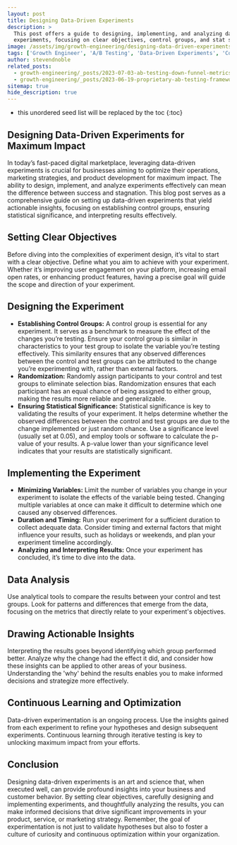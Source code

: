 ```yaml
---
layout: post
title: Designing Data-Driven Experiments
description: >
  This post offers a guide to designing, implementing, and analyzing data-driven
  experiments, focusing on clear objectives, control groups, and stat sig.
image: /assets/img/growth-engineering/designing-data-driven-experiments.jpg
tags: ['Growth Engineer', 'A/B Testing', 'Data-Driven Experiments', 'Control Groups', 'Statistical Significance', 'Randomization Techniques', 'Analyzing Experimental Data', 'Actionable Insights']
author: stevendnoble
related_posts:
  - growth-engineering/_posts/2023-07-03-ab-testing-down-funnel-metrics.md
  - growth-engineering/_posts/2023-06-19-proprietary-ab-testing-frameworks.md
sitemap: true
hide_description: true
---
```


* this unordered seed list will be replaced by the toc
{:toc}

## Designing Data-Driven Experiments for Maximum Impact

In today’s fast-paced digital marketplace, leveraging data-driven experiments is crucial for businesses aiming to optimize their operations, marketing strategies, and product development for maximum impact. The ability to design, implement, and analyze experiments effectively can mean the difference between success and stagnation. This blog post serves as a comprehensive guide on setting up data-driven experiments that yield actionable insights, focusing on establishing control groups, ensuring statistical significance, and interpreting results effectively.

## Setting Clear Objectives

Before diving into the complexities of experiment design, it’s vital to start with a clear objective. Define what you aim to achieve with your experiment. Whether it’s improving user engagement on your platform, increasing email open rates, or enhancing product features, having a precise goal will guide the scope and direction of your experiment.

## Designing the Experiment

* **Establishing Control Groups:** A control group is essential for any experiment. It serves as a benchmark to measure the effect of the changes you’re testing. Ensure your control group is similar in characteristics to your test group to isolate the variable you’re testing effectively. This similarity ensures that any observed differences between the control and test groups can be attributed to the change you’re experimenting with, rather than external factors.
* **Randomization:** Randomly assign participants to your control and test groups to eliminate selection bias. Randomization ensures that each participant has an equal chance of being assigned to either group, making the results more reliable and generalizable.
* **Ensuring Statistical Significance:** Statistical significance is key to validating the results of your experiment. It helps determine whether the observed differences between the control and test groups are due to the change implemented or just random chance. Use a significance level (usually set at 0.05), and employ tools or software to calculate the p-value of your results. A p-value lower than your significance level indicates that your results are statistically significant.

## Implementing the Experiment

* **Minimizing Variables:** Limit the number of variables you change in your experiment to isolate the effects of the variable being tested. Changing multiple variables at once can make it difficult to determine which one caused any observed differences.
* **Duration and Timing:** Run your experiment for a sufficient duration to collect adequate data. Consider timing and external factors that might influence your results, such as holidays or weekends, and plan your experiment timeline accordingly.
* **Analyzing and Interpreting Results:** Once your experiment has concluded, it’s time to dive into the data.

## Data Analysis

Use analytical tools to compare the results between your control and test groups. Look for patterns and differences that emerge from the data, focusing on the metrics that directly relate to your experiment's objectives.

## Drawing Actionable Insights

Interpreting the results goes beyond identifying which group performed better. Analyze why the change had the effect it did, and consider how these insights can be applied to other areas of your business. Understanding the 'why' behind the results enables you to make informed decisions and strategize more effectively.

## Continuous Learning and Optimization

Data-driven experimentation is an ongoing process. Use the insights gained from each experiment to refine your hypotheses and design subsequent experiments. Continuous learning through iterative testing is key to unlocking maximum impact from your efforts.

## Conclusion

Designing data-driven experiments is an art and science that, when executed well, can provide profound insights into your business and customer behavior. By setting clear objectives, carefully designing and implementing experiments, and thoughtfully analyzing the results, you can make informed decisions that drive significant improvements in your product, service, or marketing strategy. Remember, the goal of experimentation is not just to validate hypotheses but also to foster a culture of curiosity and continuous optimization within your organization.